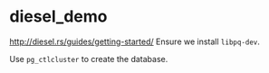 # diesel_demo

http://diesel.rs/guides/getting-started/
Ensure we install `libpq-dev`.

Use `pg_ctlcluster` to create the database.
